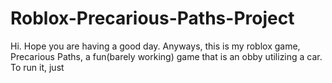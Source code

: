 # Roblox-Precarious-Paths-Project
Hi. Hope you are having a good day. Anyways, this is my roblox game, Precarious Paths, a fun(barely working) game that is an obby utilizing a car.
To run it, just
